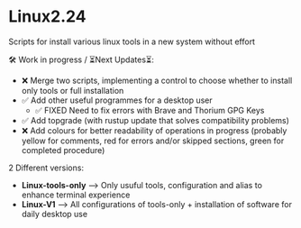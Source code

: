 # Linux2.24

Scripts for install various linux tools in a new system without effort

🛠️ Work in progress / ⏳️Next Updates⏳️:

- :x: Merge two scripts, implementing a control to choose whether to install only tools or full installation
- :white_check_mark: Add other useful programmes for a desktop user
    - :white_check_mark: FIXED Need to fix errors with Brave and Thorium GPG Keys
- :white_check_mark: Add topgrade (with rustup update that solves compatibility problems)
- :x: Add colours for better readability of operations in progress (probably yellow for comments, red for errors and/or skipped sections, green for completed procedure)

2 Different versions:
- **Linux-tools-only** --> Only usuful tools, configuration and alias to enhance terminal experience
- **Linux-V1** --> All configurations of tools-only + installation of software for daily desktop use

